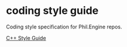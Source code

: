 # coding style guide
Coding style specification for Phil.Engine repos. 

[C++ Style Guide](https://github.com/PhilEngine/coding-style-guide/blob/master/c%2B%2B%20style%20guide.md)



